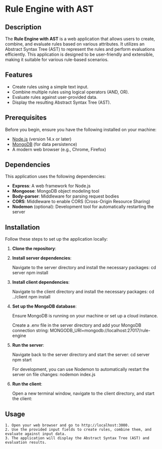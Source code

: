 # Rule Engine with AST

## Description

The **Rule Engine with AST** is a web application that allows users to create, combine, and evaluate rules based on various attributes. It utilizes an Abstract Syntax Tree (AST) to represent the rules and perform evaluations efficiently. This application is designed to be user-friendly and extensible, making it suitable for various rule-based scenarios.

## Features

- Create rules using a simple text input.
- Combine multiple rules using logical operators (AND, OR).
- Evaluate rules against user-provided data.
- Display the resulting Abstract Syntax Tree (AST).

## Prerequisites

Before you begin, ensure you have the following installed on your machine:

- [Node.js](https://nodejs.org/) (version 14.x or later)
- [MongoDB](https://www.mongodb.com/) (for data persistence)
- A modern web browser (e.g., Chrome, Firefox)

## Dependencies

This application uses the following dependencies:

- **Express**: A web framework for Node.js
- **Mongoose**: MongoDB object modeling tool
- **Body-parser**: Middleware for parsing request bodies
- **CORS**: Middleware to enable CORS (Cross-Origin Resource Sharing)
- **Nodemon** (optional): Development tool for automatically restarting the server

## Installation

Follow these steps to set up the application locally:

1. **Clone the repository**:

2. **Install server dependencies**:

    Navigate to the server directory and install the necessary packages:
    cd server
    npm install

3. **Install client dependencies**:

    Navigate to the client directory and install the necessary packages:
    cd ../client
    npm install

4. **Set up the MongoDB database**:

    Ensure MongoDB is running on your machine or set up a cloud instance.

    Create a .env file in the server directory and add your MongoDB connection string:
    MONGODB_URI=mongodb://localhost:27017/rule-engine

5. **Run the server**:

    Navigate back to the server directory and start the server:
    cd server
    npm start

    For development, you can use Nodemon to automatically restart the server on file changes:
    nodemon index.js
6. **Run the client**:

    Open a new terminal window, navigate to the client directory, and start the client:

## Usage
    1. Open your web browser and go to http://localhost:3000.
    2. Use the provided input fields to create rules, combine them, and evaluate against input data.
    3. The application will display the Abstract Syntax Tree (AST) and evaluation results.

